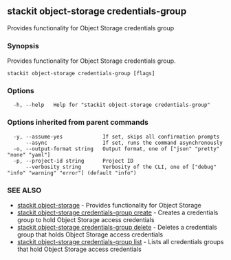## stackit object-storage credentials-group

Provides functionality for Object Storage credentials group

### Synopsis

Provides functionality for Object Storage credentials group.

```
stackit object-storage credentials-group [flags]
```

### Options

```
  -h, --help   Help for "stackit object-storage credentials-group"
```

### Options inherited from parent commands

```
  -y, --assume-yes             If set, skips all confirmation prompts
      --async                  If set, runs the command asynchronously
  -o, --output-format string   Output format, one of ["json" "pretty" "none" "yaml"]
  -p, --project-id string      Project ID
      --verbosity string       Verbosity of the CLI, one of ["debug" "info" "warning" "error"] (default "info")
```

### SEE ALSO

* [stackit object-storage](./stackit_object-storage.md)	 - Provides functionality for Object Storage
* [stackit object-storage credentials-group create](./stackit_object-storage_credentials-group_create.md)	 - Creates a credentials group to hold Object Storage access credentials
* [stackit object-storage credentials-group delete](./stackit_object-storage_credentials-group_delete.md)	 - Deletes a credentials group that holds Object Storage access credentials
* [stackit object-storage credentials-group list](./stackit_object-storage_credentials-group_list.md)	 - Lists all credentials groups that hold Object Storage access credentials

